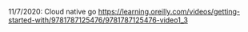 11/7/2020: Cloud native go
https://learning.oreilly.com/videos/getting-started-with/9781787125476/9781787125476-video1_3
